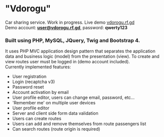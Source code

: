 # "Vdorogu"
Car sharing service. Work in progress.
Live demo [vdorogu.rf.gd](http://vdorogu.rf.gd) <br />
Demo account: **user@vdorogu.rf.gd**, password: **qwerty123**
<br />

### Built using PHP, MySQL, JQuery, Twig and Bootstrap 4.
It uses PHP MVC application design pattern that separates the application data and business logic (model) from the presentation (view).
To create and view routes user must be logged in (demo account included).
<br />
Currently implemented features:
- User registration
- Login (recaptcha v3)
- Password reset
- Account activation by email
- User profile editor, users can change email, password, etc...
- 'Remember me' on multiple user devices
- User profile editor
- Server and client side form data validation
- Users can create routes
- Users can add and remove themselves from route passengers list
- Can search routes (route origin is required)
